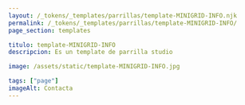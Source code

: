 ```yaml
---
layout: /_tokens/_templates/parrillas/template-MINIGRID-INFO.njk
permalink: /_tokens/_templates/parrillas/template-MINIGRID-INFO/
page_section: templates

titulo: template-MINIGRID-INFO
descripcion: Es un template de parrilla studio

image: /assets/static/template-MINIGRID-INFO.jpg

tags: ["page"]
imageAlt: Contacta
---
```

